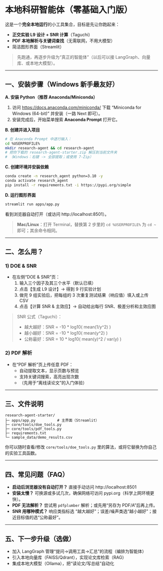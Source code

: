 # 本地科研智能体（零基础入门版）

这是一个**完全本地运行**的小工具集合，目标是先让你跑起来：
- **正交实验 L9 设计 + SNR 计算**（Taguchi）
- **PDF 本地解析与关键词查找**（无需联网，不用大模型）
- 简洁图形界面（Streamlit）

> 先跑通，再逐步升级为“真正的智能体”（以后可以接 LangGraph、向量库、或本地大模型）。

---

## 一、安装步骤（Windows 新手最友好）

**A. 安装 Python（推荐 Anaconda/Miniconda）**
1. 访问 https://docs.anaconda.com/miniconda/ 下载 “Miniconda for Windows (64-bit)” 并安装（一路 Next 即可）。
2. 安装完成后，开始菜单搜索 **Anaconda Prompt** 打开它。

**B. 创建并进入项目**
```bash
# 在 Anaconda Prompt 中逐行输入：
cd %USERPROFILE%
mkdir research-agent && cd research-agent
# 把你下载的 research-agent-starter.zip 解压到当前文件夹
# （Windows：右键 -> 全部提取；或使用 7-Zip）
```

**C. 创建环境并安装依赖**
```bash
conda create -n research_agent python=3.10 -y
conda activate research_agent
pip install -r requirements.txt -i https://pypi.org/simple
```

**D. 运行图形界面**
```bash
streamlit run apps/app.py
```
看到浏览器自动打开（或访问 http://localhost:8501）。

> **Mac/Linux**：打开 Terminal，替换第 2 步里的 `cd %USERPROFILE%` 为 `cd ~` 即可；其余命令相同。

---

## 二、怎么用？

### 1) DOE & SNR
- 在左侧“DOE & SNR”页：
  1. 输入三个因子及其三个水平（默认已填）
  2. 点击【生成 L9 设计】→ 得到 9 行实验计划
  3. 做完 9 组实验后，把每组的 3 次重复测试结果（响应值）填入或上传 CSV
  4. 点击【计算 SNR & 主效应】→ 自动给出每行 SNR、极差分析和主效应图

> SNR 公式（Taguchi）：
> - 越大越好：SNR = -10 * log10( mean(1/y^2) )
> - 越小越好：SNR = -10 * log10( mean(y^2) )
> - 公称最好：SNR = 10 * log10( mean(y)^2 / var(y) )

### 2) PDF 解析
- 在“PDF 解析”页上传任意 PDF：
  - 自动提取文本，显示页数与预览
  - 支持关键词搜索，高亮出现次数
  - （先用于“离线读论文”的入门体验）

---

## 三、文件说明

```
research-agent-starter/
├─ apps/app.py          # 主界面（Streamlit）
├─ core/tools/doe_tools.py
├─ core/tools/pdf_tools.py
├─ requirements.txt
└─ sample_data/demo_results.csv
```

你可以随时查看/修改 `core/tools/doe_tools.py` 里的算法，或将它替换为你自己的实验工具函数。

---

## 四、常见问题（FAQ）

- **启动后浏览器没有自动打开？** 直接手动访问 http://localhost:8501
- **安装太慢？** 可换源或多试几次，确保网络可访问 pypi.org（科学上网环境更快）。
- **PDF 无法解析？** 尝试用 `pdfplumber` 解析；或先用“另存为 PDF/A”后再上传。
- **SNR 用哪种模式？** 响应类指标选 “越大越好”；误差/噪声类选“越小越好”；接近目标值的选“公称最好”。

---

## 五、下一步升级（选做）
- 加入 LangGraph 管理“提问→调用工具→汇总”的流程（编排为智能体）
- 引入本地向量库（FAISS/Qdrant），实现论文库检索（RAG）
- 集成本地大模型（Ollama），把“读论文/写总结”自动化
```
